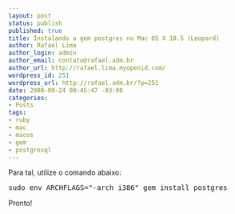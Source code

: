```yaml
--- 
layout: post
status: publish
published: true
title: Instalando a gem postgres no Mac OS X 10.5 (Leopard)
author: Rafael Lima
author_login: admin
author_email: contato@rafael.adm.br
author_url: http://rafael.lima.myopenid.com/
wordpress_id: 251
wordpress_url: http://rafael.adm.br/?p=251
date: 2008-09-24 00:45:47 -03:00
categories: 
- Posts
tags: 
- ruby
- mac
- macos
- gem
- postgresql
---
```

Para tal, utilize o comando abaixo:
<pre lang="bash">sudo env ARCHFLAGS="-arch i386" gem install postgres</pre>

Pronto!
